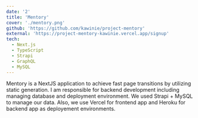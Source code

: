 ```yaml
---
date: '2'
title: 'Mentory'
cover: './mentory.png'
github: 'https://github.com/kawinie/project-mentory'
external: 'https://project-mentory-kawinie.vercel.app/signup'
tech:
  - Next.js
  - TypeScript
  - Strapi
  - GraphQL
  - MySQL
---
```


Mentory is a NextJS application to achieve fast page transitions by utilizing static generation. I am responsible for backend development including managing database and deployment environment. We used Strapi + MySQL to manage our data. Also, we use Vercel for frontend app and Heroku for backend app as deployement environments.

